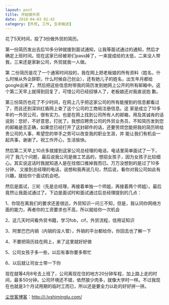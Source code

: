 ```yaml
---
layout: post
title: 开始做外贸
date: 2010-04-03 02:42
category: [外贸, 工作, 生命痕迹]
---
```

<div id="blogContent">

花了5天时间，投了3份做外贸的简历。

第一份简历发出去后10多分钟就接到面试通知，让我等面试通过的通知，然后才确定上班时间。现在这家已经被哥们pass掉了，一来提成给的太低，二来没人带我，三来还是家新公司，外贸就我一人做。

第 二份简历是花了一个通宵时间投的，我在网上把老板娘的所有资料（姓名，什么时候从外企辞职，什么时候自己创业），还有她儿子的姓名，出生年月都给 google出来了。然后把这些信息附带我的简历发到她网上公开的所有邮箱中。这个第二天早上就得到回复了，可惜公司已经招够人了，老板娘还对我直说抱 歉。

第三份简历也花了不少时间，在网上几乎把这家公司的所有能搜到的信息都看过了，而且还到深圳红盾网上查了这个公司的工商局注册信息。这 家是成立了10多年的一外贸公司，很有实力。也是在网上找到公司所有人的邮箱，用及其诚肯的话说到：您好，不好意思，打扰了。我想应聘贵公司的外贸业务员，不知简历发到您的邮箱是否正确，如果您已经打开了这封邮件的话，还要劳烦您能把我的简历转给贵公司的人事，希望您的举手之劳可以改变我的职业生涯，并 能让我们有机会一起共事，谢谢了。祝工作开心，生活愉快。

然后第二天早上10点多就接到这家公司总经理的电话，电话里简单面试了一下，问了 我几个问题，最后说我公司是做工艺品的，想招女孩子，因为女孩子比较细心。其实说这话时我就知道人是在找借口推掉我而已。万万没想到的是过了10多分钟， 又接到总经理的电话，说想和我再说几句，然后说，看你对我公司如此有兴趣，就给你个面试机会吧。

然后是面试，三轮（先是总经理，再接着单独一个师姐，再接着两个师姐）。最后竟然让我面试通过了。下边是面试时和面试通过后总经理提到的几点：

1、你现在离我们的要求还差很远，外贸知识一问三不知，但是，我认同你网络方面的能力，再者你的工资要求也不高，所以就给你一次机会

2、这几天时间看外贸书籍，学习fob，cif，外贸流程，信用证知识

3、阿里巴巴内销（内销的没人管），外销的平台都给你，你回去也了解一下

4、不要把简历挂在网上，来了这里就好好做

5、公司女孩子多一些，以后有事你要多帮忙

6、以后就让司女士带一下你

现在就等4月8号去上班了，公司离现在住的地方20分钟车程，加上路上走的时间，最多50分钟。公司环境还不错，依然狼少肉多，就像大学时一样。不过我现在也就是3个月试用期的临时工而已，所以还是要全力以赴的好好拼一拼。

</div>

<a href="http://i.lvshiminglu.com/">尘世客博客</a>：<a href="http://i.lvshiminglu.com/">http://i.lvshiminglu.com/</a>


